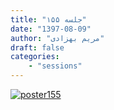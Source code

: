 ```yaml
---
title: "جلسه ۱۵۵"
date: "1397-08-09"
author: "مریم بهزادی"
draft: false
categories:
    - "sessions"
---
```

[![poster155](../../img/posters/poster155.png)](../../img/poster155.png)
